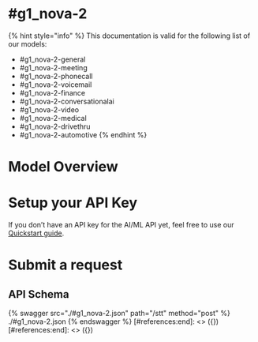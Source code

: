 [#references:start]: <> ({ "template": "openapi" })
[#references:start]: <> ({ "template": "openapi" })
# #g1_nova-2

{% hint style="info" %}
This documentation is valid for the following list of our models:
* #g1_nova-2-general
* #g1_nova-2-meeting
* #g1_nova-2-phonecall
* #g1_nova-2-voicemail
* #g1_nova-2-finance
* #g1_nova-2-conversationalai
* #g1_nova-2-video
* #g1_nova-2-medical
* #g1_nova-2-drivethru
* #g1_nova-2-automotive
{% endhint %}

# Model Overview


# Setup your API Key
If you don’t have an API key for the AI/ML API yet, feel free to use our [Quickstart guide](https://docs.aimlapi.com/quickstart/setting-up).

# Submit a request
## API Schema
{% swagger src="./#g1_nova-2.json" path="/stt" method="post" %}
./#g1_nova-2.json
{% endswagger %}
[#references:end]: <> ({})
[#references:end]: <> ({})